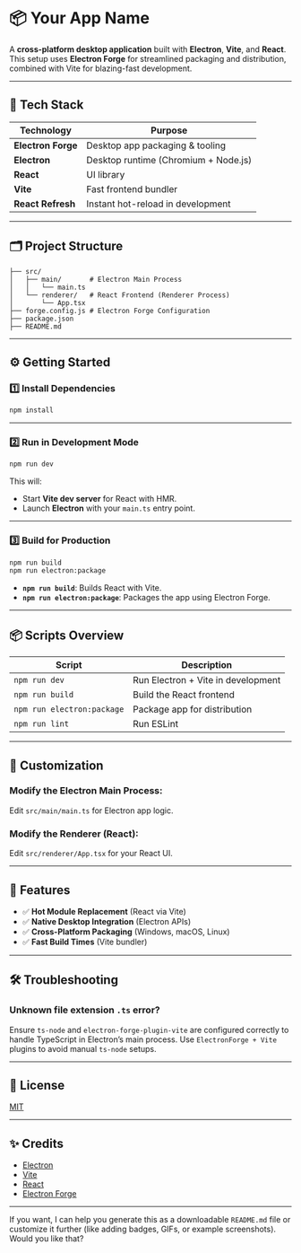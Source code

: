 # 📦 Your App Name

A **cross-platform desktop application** built with **Electron**, **Vite**, and **React**.
This setup uses **Electron Forge** for streamlined packaging and distribution, combined with Vite for blazing-fast development.

---

## 🚀 Tech Stack

| Technology         | Purpose                              |
| ------------------ | ------------------------------------ |
| **Electron Forge** | Desktop app packaging & tooling      |
| **Electron**       | Desktop runtime (Chromium + Node.js) |
| **React**          | UI library                           |
| **Vite**           | Fast frontend bundler                |
| **React Refresh**  | Instant hot-reload in development    |

---

## 🗂️ Project Structure

```
├── src/
│   ├── main/       # Electron Main Process
│   │   └── main.ts
│   └── renderer/   # React Frontend (Renderer Process)
│       └── App.tsx
├── forge.config.js # Electron Forge Configuration
├── package.json
├── README.md
```

---

## ⚙️ Getting Started

### 1️⃣ Install Dependencies

```bash
npm install
```

---

### 2️⃣ Run in Development Mode

```bash
npm run dev
```

This will:

- Start **Vite dev server** for React with HMR.
- Launch **Electron** with your `main.ts` entry point.

---

### 3️⃣ Build for Production

```bash
npm run build
npm run electron:package
```

- **`npm run build`**: Builds React with Vite.
- **`npm run electron:package`**: Packages the app using Electron Forge.

---

## 📦 Scripts Overview

| Script                     | Description                        |
| -------------------------- | ---------------------------------- |
| `npm run dev`              | Run Electron + Vite in development |
| `npm run build`            | Build the React frontend           |
| `npm run electron:package` | Package app for distribution       |
| `npm run lint`             | Run ESLint                         |

---

## 🔧 Customization

### Modify the Electron Main Process:

Edit `src/main/main.ts` for Electron app logic.

### Modify the Renderer (React):

Edit `src/renderer/App.tsx` for your React UI.

---

## 🧩 Features

- ✅ **Hot Module Replacement** (React via Vite)
- ✅ **Native Desktop Integration** (Electron APIs)
- ✅ **Cross-Platform Packaging** (Windows, macOS, Linux)
- ✅ **Fast Build Times** (Vite bundler)

---

## 🛠️ Troubleshooting

### Unknown file extension `.ts` error?

Ensure `ts-node` and `electron-forge-plugin-vite` are configured correctly to handle TypeScript in Electron’s main process.
Use `ElectronForge + Vite` plugins to avoid manual `ts-node` setups.

---

## 📄 License

[MIT](LICENSE)

---

## ✨ Credits

- [Electron](https://www.electronjs.org/)
- [Vite](https://vitejs.dev/)
- [React](https://reactjs.org/)
- [Electron Forge](https://www.electronforge.io/)

---

If you want, I can help you generate this as a downloadable `README.md` file or customize it further (like adding badges, GIFs, or example screenshots). Would you like that?
